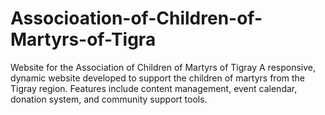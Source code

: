 # Associoation-of-Children-of-Martyrs-of-Tigra
Website for the Association of Children of Martyrs of Tigray A responsive, dynamic website developed to support the children of martyrs from the Tigray region. Features include content management, event calendar, donation system, and community support tools.
